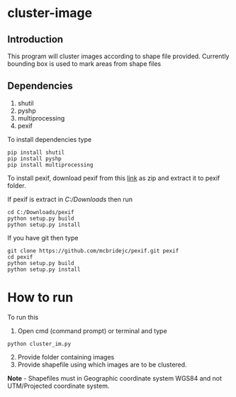 # cluster-image

## Introduction
This program will cluster images according to shape file provided. Currently bounding box is used to mark areas from shape files

## Dependencies
1. shutil
2. pyshp
3. multiprocessing
4. pexif

To install dependencies type
```
pip install shutil
pip install pyshp
pip install multiprocessing
```
To install pexif, download pexif from this [link](https://github.com/mcbridejc/pexif.git) as zip and extract it to pexif folder.

If pexif is extract in *C:/Downloads* then run
```
cd C:/Downloads/pexif
python setup.py build
python setup.py install
```

If you have git then type
```
git clone https://github.com/mcbridejc/pexif.git pexif
cd pexif
python setup.py build
python setup.py install
```

# How to run
To run this
1. Open cmd (command prompt) or terminal and type 
```
python cluster_im.py
```
2. Provide folder containing images
3. Provide shapefile using which images are to be clustered.

**Note** - Shapefiles must in Geographic coordinate system WGS84 and not UTM/Projected coordinate system. 